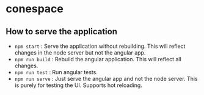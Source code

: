 # conespace

## How to serve the application
- `npm start` : Serve the application without rebuilding. This will reflect changes in the node server but not the angular app.
- `npm run build` : Rebuild the angular application. This will reflect all changes.
- `npm run test` : Run angular tests.
- `npm run serve` : Just serve the angular app and not the node server. This is purely for testing the UI. Supports hot reloading.
